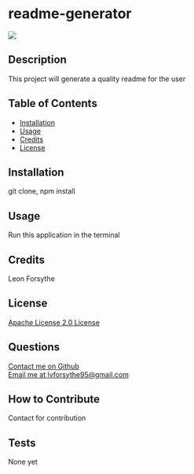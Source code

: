 
# readme-generator

<img src="https://img.shields.io/badge/license-Apache License 2.0-9cf"/>

## Description
This project will generate a quality readme for the user

## Table of Contents

- [Installation](#installation)
- [Usage](#usage)
- [Credits](#credits)
- [License](#license)

## Installation
git clone, npm install

## Usage 
Run this application in the terminal

## Credits
Leon Forsythe


## License
[Apache License 2.0 License](https://choosealicense.com/licenses/apache-2.0)
    

## Questions
[Contact me on Github](https://github.com/hope428)<br/>
[Email me at lvforsythe95@gmail.com](mailto:lvforsythe95@gmail.com)

## How to Contribute
Contact for contribution

## Tests
None yet
